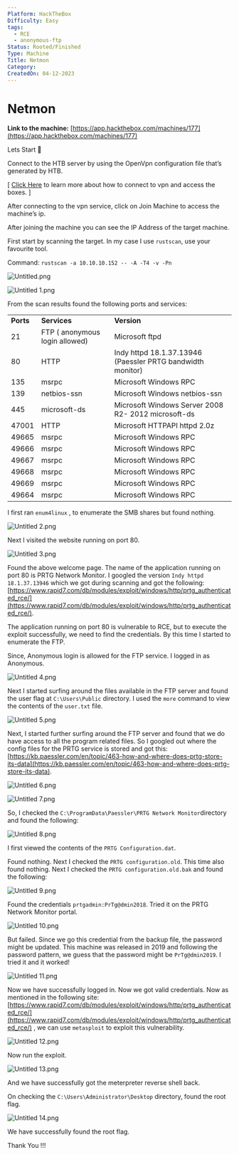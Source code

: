 ```yaml
---
Platform: HackTheBox
Difficulty: Easy
tags:
  - RCE
  - anonymous-ftp
Status: Rooted/Finished
Type: Machine
Title: Netmon
Category: 
CreatedOn: 04-12-2023
---
```

# Netmon

**Link to the machine:** [https://app.hackthebox.com/machines/177](https://app.hackthebox.com/machines/177)

  

Lets Start 🙌

  

Connect to the HTB server by using the OpenVpn configuration file that’s generated by HTB.

[ [Click Here](https://help.hackthebox.com/en/articles/5185687-introduction-to-lab-access) to learn more about how to connect to vpn and access the boxes. ]

After connecting to the vpn service, click on Join Machine to access the machine’s ip.

After joining the machine you can see the IP Address of the target machine.

  

First start by scanning the target. In my case I use `rustscan`, use your favourite tool.

Command: `rustscan -a 10.10.10.152 -- -A -T4 -v -Pn`

![Untitled.png](Netmon/assets/Untitled.png)

![Untitled 1.png](Netmon/assets/Untitled%201.png)

From the scan results found the following ports and services:

|   |   |   |
|---|---|---|
|**Ports**|**Services**|**Version**|
|21|FTP ( anonymous login allowed)|Microsoft ftpd|
|80|HTTP|Indy httpd 18.1.37.13946 (Paessler PRTG bandwidth monitor)|
|135|msrpc|Microsoft Windows RPC|
|139|netbios-ssn|Microsoft Windows netbios-ssn|
|445|microsoft-ds|Microsoft Windows Server 2008 R2- 2012 microsoft-ds|
|47001|HTTP|Microsoft HTTPAPI httpd 2.0z|
|49665|msrpc|Microsoft Windows RPC|
|49666|msrpc|Microsoft Windows RPC|
|49667|msrpc|Microsoft Windows RPC|
|49668|msrpc|Microsoft Windows RPC|
|49669|msrpc|Microsoft Windows RPC|
|49664|msrpc|Microsoft Windows RPC|

I first ran `enum4linux` , to enumerate the SMB shares but found nothing.

![Untitled 2.png](Netmon/assets/Untitled%202.png)

Next I visited the website running on port 80.

![Untitled 3.png](Netmon/assets/Untitled%203.png)

Found the above welcome page. The name of the application running on port 80 is PRTG Network Monitor. I googled the version `Indy httpd 18.1.37.13946` which we got during scanning and got the following: [https://www.rapid7.com/db/modules/exploit/windows/http/prtg_authenticated_rce/](https://www.rapid7.com/db/modules/exploit/windows/http/prtg_authenticated_rce/).

  

The application running on port 80 is vulnerable to RCE, but to execute the exploit successfully, we need to find the credentials. By this time I started to enumerate the FTP.

Since, Anonymous login is allowed for the FTP service. I logged in as Anonymous.

![Untitled 4.png](Netmon/assets/Untitled%204.png)

Next I started surfing around the files available in the FTP server and found the user flag at `C:\Users\Public` directory. I used the `more` command to view the contents of the `user.txt` file.

![Untitled 5.png](Netmon/assets/Untitled%205.png)

  

Next, I started further surfing around the FTP server and found that we do have access to all the program related files. So I googled out where the config files for the PRTG service is stored and got this: [https://kb.paessler.com/en/topic/463-how-and-where-does-prtg-store-its-data](https://kb.paessler.com/en/topic/463-how-and-where-does-prtg-store-its-data).

![Untitled 6.png](Netmon/assets/Untitled%206.png)

![Untitled 7.png](Netmon/assets/Untitled%207.png)

So, I checked the `C:\ProgramData\Paessler\PRTG Network Monitor`directory and found the following:

![Untitled 8.png](Netmon/assets/Untitled%208.png)

I first viewed the contents of the `PRTG Configuration.dat`.

Found nothing. Next I checked the `PRTG configuration.old`. This time also found nothing. Next I checked the `PRTG configuration.old.bak` and found the following:

![Untitled 9.png](Netmon/assets/Untitled%209.png)

Found the credentials `prtgadmin:PrTg@dmin2018`. Tried it on the PRTG Network Monitor portal.

![Untitled 10.png](Netmon/assets/Untitled%2010.png)

But failed. Since we go this credential from the backup file, the password might be updated. This machine was released in 2019 and following the password pattern, we guess that the password might be `PrTg@dmin2019`. I tried it and it worked!

![Untitled 11.png](Netmon/assets/Untitled%2011.png)

Now we have successfully logged in. Now we got valid credentials. Now as mentioned in the following site: [https://www.rapid7.com/db/modules/exploit/windows/http/prtg_authenticated_rce/](https://www.rapid7.com/db/modules/exploit/windows/http/prtg_authenticated_rce/) , we can use `metasploit` to exploit this vulnerability.

![Untitled 12.png](Netmon/assets/Untitled%2012.png)

Now run the exploit.

![Untitled 13.png](Netmon/assets/Untitled%2013.png)

And we have successfully got the meterpreter reverse shell back.

On checking the `C:\Users\Administrator\Desktop` directory, found the root flag.

![Untitled 14.png](Netmon/assets/Untitled%2014.png)

We have successfully found the root flag.

  

Thank You !!!